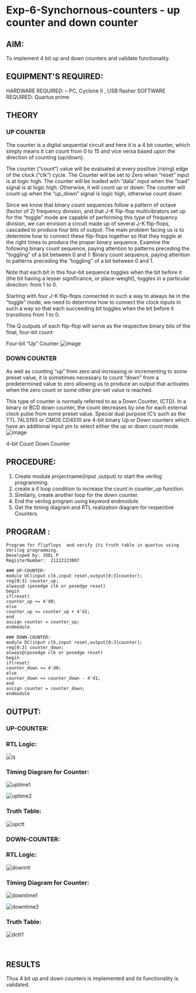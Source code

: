 # Exp-6-Synchornous-counters - up counter and down counter 
## AIM: 
To implement 4 bit up and down counters and validate  functionality.

## EQUIPMENT'S REQUIRED:
HARDWARE REQUIRED:  – PC, Cyclone II , USB flasher
SOFTWARE REQUIRED:   Quartus prime
## THEORY 

### UP COUNTER 
The counter is a digital sequential circuit and here it is a 4 bit counter, which simply means it can count from 0 to 15 and vice versa based upon the direction of counting (up/down). 

The counter (“count“) value will be evaluated at every positive (rising) edge of the clock (“clk“) cycle.
The Counter will be set to Zero when “reset” input is at logic high.
The counter will be loaded with “data” input when the “load” signal is at logic high. Otherwise, it will count up or down.
The counter will count up when the “up_down” signal is logic high, otherwise count down

Since we know that binary count sequences follow a pattern of octave (factor of 2) frequency division, and that J-K flip-flop multivibrators set up for the “toggle” mode are capable of performing this type of frequency division, we can envision a circuit made up of several J-K flip-flops, cascaded to produce four bits of output.
The main problem facing us is to determine how to connect these flip-flops together so that they toggle at the right times to produce the proper binary sequence.
Examine the following binary count sequence, paying attention to patterns preceding the “toggling” of a bit between 0 and 1:
Binary count sequence, paying attention to patterns preceding the “toggling” of a bit between 0 and 1.

Note that each bit in this four-bit sequence toggles when the bit before it (the bit having a lesser significance, or place-weight), toggles in a particular direction: from 1 to 0.



 
 

Starting with four J-K flip-flops connected in such a way to always be in the “toggle” mode, we need to determine how to connect the clock inputs in such a way so that each succeeding bit toggles when the bit before it transitions from 1 to 0.

The Q outputs of each flip-flop will serve as the respective binary bits of the final, four-bit count:

 
 

Four-bit “Up” Counter
![image](https://user-images.githubusercontent.com/36288975/169644758-b2f4339d-9532-40c5-af40-8f4f8c942e2c.png)



### DOWN COUNTER 

As well as counting “up” from zero and increasing or incrementing to some preset value, it is sometimes necessary to count “down” from a predetermined value to zero allowing us to produce an output that activates when the zero count or some other pre-set value is reached.

This type of counter is normally referred to as a Down Counter, (CTD). In a binary or BCD down counter, the count decreases by one for each external clock pulse from some preset value. Special dual purpose IC’s such as the TTL 74LS193 or CMOS CD4510 are 4-bit binary Up or Down counters which have an additional input pin to select either the up or down count mode.
![image](https://user-images.githubusercontent.com/36288975/169644844-1a14e123-7228-4ed8-81a9-eb937dff4ac8.png)


4-bit Count Down Counter
## PROCEDURE:
1. Create module projectname(input ,output) to start the verilog programming.
2. create a if loop condition to increase the count in counter_up function.
3. Similarly, create another loop for the down counter.
4. End the verilog program using keyword endmodule.
5. Get the timing diagram and RTL realization diagram for respective Counters.

## PROGRAM :
```
Program for flipflops  and verify its truth table in quartus using Verilog programming.
Developed by: JOEL P
RegisterNumber:  21222223007
```
```
### UP-COUNTER:
module UC(input clk,input reset,output[0:3]counter);
reg[0:3] counter_up;
always@ (posedge clk or posedge reset)
begin
if(reset)
counter_up <= 4'd0;
else
counter_up <= counter_up + 4'd1;
end
assign counter = counter_up;
endmodule

### DOWN-COUNTER:
module DC(input clk,input reset,output[0:3]counter);
reg[0:3] counter_down;
always@(posedge clk or posedge reset)
begin
if(reset)
counter_down <= 4'd0;
else
counter_down <= counter_down - 4'd1;
end
assign counter = counter_down;
endmodule
```

## OUTPUT:
### UP-COUNTER:
### RTL Logic:
![q](https://github.com/Adhithya4116/Exp-7-Synchornous-counters-/assets/118707079/2bf05910-d5e8-4059-ad9b-84610c0d96a0)
<br>

### Timing Diagram for Counter:
![uptime1](https://github.com/Adhithya4116/Exp-7-Synchornous-counters-/assets/118707079/a225c224-857a-43e6-80d8-88456831eff2)
<br>

![uptime2](https://github.com/Adhithya4116/Exp-7-Synchornous-counters-/assets/118707079/ef6f4039-f84f-42d9-be5c-fe4124f43a06)

### Truth Table: 
![upctt](https://github.com/Adhithya4116/Exp-7-Synchornous-counters-/assets/118707079/b32de2a1-c9a6-4e23-a408-37c49bbb8705)
<br>

### DOWN-COUNTER:
### RTL Logic:
![downrtl](https://github.com/Adhithya4116/Exp-7-Synchornous-counters-/assets/118707079/1fa4dc5b-e6e3-438a-8e5e-fc6b8211eaf8)

### Timing Diagram for Counter:
![downtime1](https://github.com/Adhithya4116/Exp-7-Synchornous-counters-/assets/118707079/e173ac6e-3566-433c-b6e5-76e83b8883af)
<br>

![downtime2](https://github.com/Adhithya4116/Exp-7-Synchornous-counters-/assets/118707079/1a32a4a7-64fb-481c-9c86-a94eade9f836)

### Truth Table:
![dctt1](https://github.com/Adhithya4116/Exp-7-Synchornous-counters-/assets/118707079/28142e89-265b-4d43-83a6-1de98e05df64)

<br>

## RESULTS 
Thus 4 bit up and down counters is implemented and its functionality is validated.
